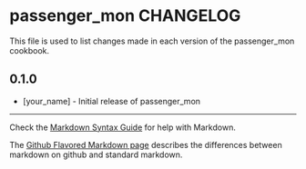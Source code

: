 passenger_mon CHANGELOG
=======================

This file is used to list changes made in each version of the passenger_mon cookbook.

0.1.0
-----
- [your_name] - Initial release of passenger_mon

- - -
Check the [Markdown Syntax Guide](http://daringfireball.net/projects/markdown/syntax) for help with Markdown.

The [Github Flavored Markdown page](http://github.github.com/github-flavored-markdown/) describes the differences between markdown on github and standard markdown.
